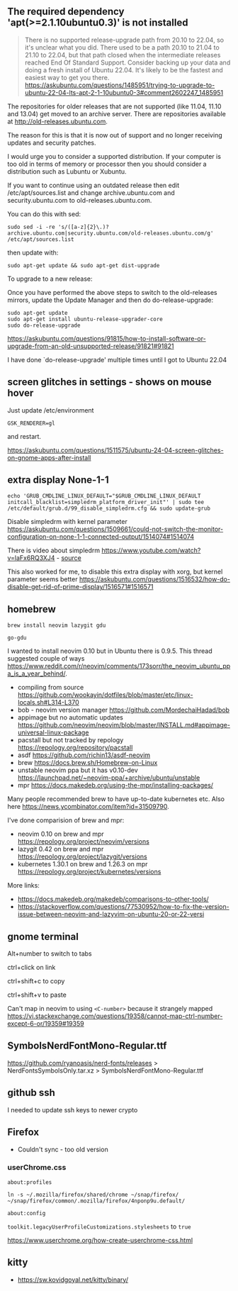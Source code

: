 ## The required dependency 'apt(>=2.1.10ubuntu0.3)' is not installed

> There is no supported release-upgrade path from 20.10 to 22.04, so it's unclear what you did. There used to be a path 20.10 to 21.04 to 21.10 to 22.04, but that path closed when the intermediate releases reached End Of Standard Support. Consider backing up your data and doing a fresh install of Ubuntu 22.04. It's likely to be the fastest and easiest way to get you there. https://askubuntu.com/questions/1485951/trying-to-upgrade-to-ubuntu-22-04-lts-apt-2-1-10ubuntu0-3#comment2602247_1485951

The repositories for older releases that are not supported (like 11.04, 11.10 and 13.04) get moved to an archive server. There are repositories available at http://old-releases.ubuntu.com.

The reason for this is that it is now out of support and no longer receiving updates and security patches.

I would urge you to consider a supported distribution. If your computer is too old in terms of memory or processor then you should consider a distribution such as Lubuntu or Xubuntu.

If you want to continue using an outdated release then edit /etc/apt/sources.list and change archive.ubuntu.com and security.ubuntu.com to old-releases.ubuntu.com.

You can do this with sed:

`sudo sed -i -re 's/([a-z]{2}\.)?archive.ubuntu.com|security.ubuntu.com/old-releases.ubuntu.com/g' /etc/apt/sources.list`

then update with:

`sudo apt-get update && sudo apt-get dist-upgrade`

To upgrade to a new release:

Once you have performed the above steps to switch to the old-releases mirrors, update the Update Manager and then do do-release-upgrade:

```
sudo apt-get update
sudo apt-get install ubuntu-release-upgrader-core
sudo do-release-upgrade
```

https://askubuntu.com/questions/91815/how-to-install-software-or-upgrade-from-an-old-unsupported-release/91821#91821

I have done `do-release-upgrade'  multiple  times until I got to Ubuntu 22.04

## screen glitches in settings - shows on mouse hover

Just update /etc/environment

`GSK_RENDERER=gl`

and restart.

https://askubuntu.com/questions/1511575/ubuntu-24-04-screen-glitches-on-gnome-apps-after-install

## extra display None-1-1

`echo 'GRUB_CMDLINE_LINUX_DEFAULT="$GRUB_CMDLINE_LINUX_DEFAULT initcall_blacklist=simpledrm_platform_driver_init"' | sudo tee /etc/default/grub.d/99_disable_simpledrm.cfg && sudo update-grub`

Disable simpledrm with kernel parameter https://askubuntu.com/questions/1509661/could-not-switch-the-monitor-configuration-on-none-1-1-connected-output/1514074#1514074

There is video about simpledrm https://www.youtube.com/watch?v=laFx6RQ3XJ4 - [source](https://www.reddit.com/r/pop_os/comments/1bvguqd/comment/ky1z1wn/)

This also worked for me, to disable this extra display with xorg, but kernel parameter seems better https://askubuntu.com/questions/1516532/how-do-disable-get-rid-of-prime-display/1516571#1516571

## homebrew

`brew install neovim lazygit gdu`

`go-gdu`

I wanted to install neovim 0.10 but in Ubuntu there is 0.9.5. This thread suggested couple of ways https://www.reddit.com/r/neovim/comments/173sorr/the_neovim_ubuntu_ppa_is_a_year_behind/.

- compiling from source https://github.com/wookayin/dotfiles/blob/master/etc/linux-locals.sh#L314-L370
- bob - neovim version manager https://github.com/MordechaiHadad/bob
- appimage but no automatic updates https://github.com/neovim/neovim/blob/master/INSTALL.md#appimage-universal-linux-package
- pacstall but not tracked by repology https://repology.org/repository/pacstall
- asdf https://github.com/richin13/asdf-neovim
- brew https://docs.brew.sh/Homebrew-on-Linux
- unstable neovim ppa but it has v0.10-dev https://launchpad.net/~neovim-ppa/+archive/ubuntu/unstable
- mpr https://docs.makedeb.org/using-the-mpr/installing-packages/

Many people recommended brew to have up-to-date kubernetes etc. Also here https://news.ycombinator.com/item?id=31509790.

I've done comparision of brew and mpr:

- neovim 0.10 on brew and mpr https://repology.org/project/neovim/versions
- lazygit 0.42 on brew and mpr https://repology.org/project/lazygit/versions
- kubernetes 1.30.1 on brew and 1.26.3 on mpr https://repology.org/project/kubernetes/versions

More links:

- https://docs.makedeb.org/makedeb/comparisons-to-other-tools/
- https://stackoverflow.com/questions/77530952/how-to-fix-the-version-issue-between-neovim-and-lazyvim-on-ubuntu-20-or-22-versi

## gnome terminal

Alt+number to switch to tabs

ctrl+click on link

ctrl+shift+c to copy

ctrl+shift+v to paste

Can't map in neovim to using `<C-number>` because it strangely mapped https://vi.stackexchange.com/questions/19358/cannot-map-ctrl-number-except-6-or/19359#19359

## SymbolsNerdFontMono-Regular.ttf

https://github.com/ryanoasis/nerd-fonts/releases > NerdFontsSymbolsOnly.tar.xz > SymbolsNerdFontMono-Regular.ttf

## github ssh

I needed to update ssh keys to newer crypto

## Firefox

- Couldn't sync - too old version

### userChrome.css

`about:profiles`

`ln -s ~/.mozilla/firefox/shared/chrome ~/snap/firefox/ ~/snap/firefox/common/.mozilla/firefox/4nponp9u.default/`

`about:config`

`toolkit.legacyUserProfileCustomizations.stylesheets` to `true`

https://www.userchrome.org/how-create-userchrome-css.html

## kitty

- https://sw.kovidgoyal.net/kitty/binary/
